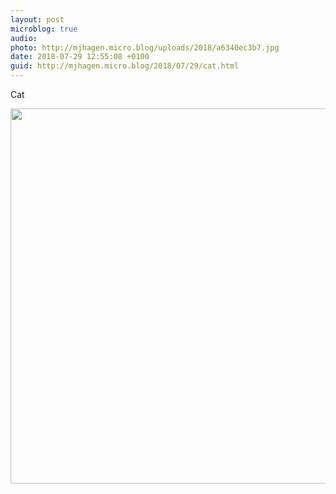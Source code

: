 ```yaml
---
layout: post
microblog: true
audio: 
photo: http://mjhagen.micro.blog/uploads/2018/a6340ec3b7.jpg
date: 2018-07-29 12:55:08 +0100
guid: http://mjhagen.micro.blog/2018/07/29/cat.html
---
```

Cat

<img src="http://mjhagen.micro.blog/uploads/2018/a6340ec3b7.jpg" width="600" height="600" />
